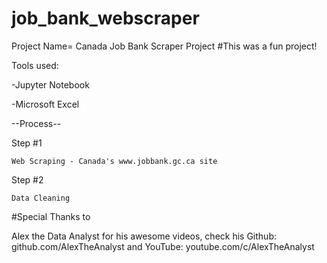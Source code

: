 # job_bank_webscraper

Project Name= Canada Job Bank Scraper Project #This was a fun project!


Tools used: 

  -Jupyter Notebook
  
  -Microsoft Excel


--Process--

  Step #1
    
    Web Scraping - Canada's www.jobbank.gc.ca site
 
 Step #2
    
    Data Cleaning

#Special Thanks to

  Alex the Data Analyst for his awesome videos, check his Github: github.com/AlexTheAnalyst and YouTube: youtube.com/c/AlexTheAnalyst
